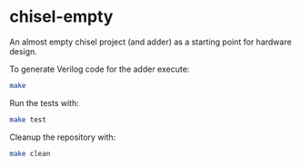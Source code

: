 # chisel-empty

An almost empty chisel project (and adder) as a starting point for hardware design.

To generate Verilog code for the adder execute:
```bash
make
```

Run the tests with:
```bash
make test
```

Cleanup the repository with:
```bash
make clean
```
